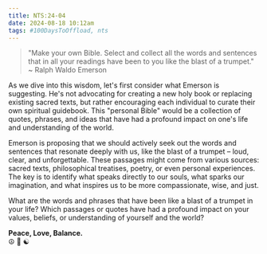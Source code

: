 ```yaml
---
title: NTS:24-04
date: 2024-08-18 10:12am
tags: #100DaysToOffload, nts
---
```


> "Make your own Bible. Select and collect all the words and sentences that in all your readings have been to you like the blast of a trumpet." ~ Ralph Waldo Emerson

As we dive into this wisdom, let's first consider what Emerson is suggesting. He's not advocating for creating a new holy book or replacing existing sacred texts, but rather encouraging each individual to curate their own spiritual guidebook. This "personal Bible" would be a collection of quotes, phrases, and ideas that have had a profound impact on one's life and understanding of the world.  

Emerson is proposing that we should actively seek out the words and sentences that resonate deeply with us, like the blast of a trumpet – loud, clear, and unforgettable. These passages might come from various sources: sacred texts, philosophical treatises, poetry, or even personal experiences. The key is to identify what speaks directly to our souls, what sparks our imagination, and what inspires us to be more compassionate, wise, and just.  

What are the words and phrases that have been like a blast of a trumpet in your life? Which passages or quotes have had a profound impact on your values, beliefs, or understanding of yourself and the world?  


**Peace, Love, Balance.**  
☮️ 💚 ☯️